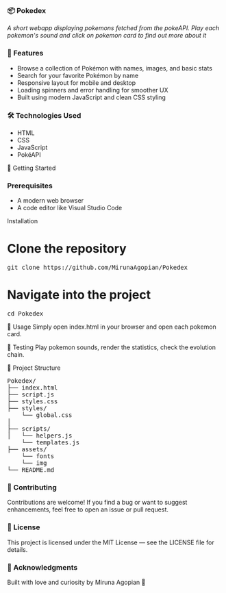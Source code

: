 ### 📦 Pokedex
_A short webapp displaying pokemons fetched from the pokeAPI. Play each pokemon's sound and click on pokemon card to find out more about it_

### 🚀 Features
- Browse a collection of Pokémon with names, images, and basic stats
- Search for your favorite Pokémon by name
- Responsive layout for mobile and desktop
- Loading spinners and error handling for smoother UX
- Built using modern JavaScript and clean CSS styling

### 🛠️ Technologies Used
- HTML
- CSS
- JavaScript
- PokéAPI

🏁 Getting Started

### Prerequisites
- A modern web browser
- A code editor like Visual Studio Code

Installation
# Clone the repository
<pre>
git clone https://github.com/MirunaAgopian/Pokedex
</pre>
# Navigate into the project
<pre>
cd Pokedex
</pre>

🔧 Usage
Simply open index.html in your browser and open each pokemon card.

🧪 Testing
Play pokemon sounds, render the statistics, check the evolution chain.

📁 Project Structure
<pre>
Pokedex/
├── index.html
├── script.js
├── styles.css
├── styles/
    └── global.css
│ 
├── scripts/
│   └── helpers.js
    └── templates.js
├── assets/
    └── fonts
    └── img
└── README.md
</pre>

### 🤝 Contributing
Contributions are welcome! If you find a bug or want to suggest enhancements, feel free to open an issue or pull request.

### 📄 License
This project is licensed under the MIT License — see the LICENSE file for details.

### 🙌 Acknowledgments
Built with love and curiosity by Miruna Agopian 💙
